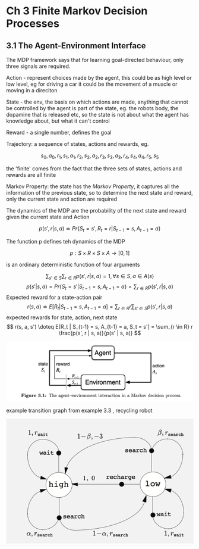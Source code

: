 # Ch 3 Finite Markov Decision Processes


## 3.1 The Agent-Environment Interface

The MDP framework says that for learning goal-directed behaviour, only three signals are required.

Action - represent choices made by the agent, this could be as high level or low level, eg for driving a car it could be the movement of a muscle or moving in a direciton

State - the env, the basis on which actions are made, anything that cannot be controlled by the agent is part of the state, eg. the robots body, the dopamine that is released etc, so the state is not about what the agent has knowledge about, but what it can't control

Reward - a single number, defines the goal

Trajectory: a sequence of states, actions and rewards, eg.

$$
s_0, a_0, r_1, s_1, a_1, r_2, s_2, a_2, r_3, s_3, a_3, r_4, s_4, a_4, r_5, s_5
$$

the 'finite' comes from the fact that the three sets of states, actions and rewards are all finite

Markov Property: the state has the *Markov Property*, it captures all the information of the previous state, so to determine the next state and reward, only the current state and action are required

The dynamics of the MDP are the probability of the next state and reward given the current state and Action

$$
p(s', r | s, a) \doteq Pr\{S_t = s', R_t = r | S_{t-1} = s, A_{t-1} = a\}
$$

The function p defines teh dynamics of the MDP

$$
p: S \times R \times S \times A \rightarrow [0, 1]
$$ 

is an ordinary deterministic function of four arguments

$$
\sum_{s' \in S} \sum_{r \in R} p(s', r | s, a) = 1, \forall s \in S, a \in A(s)
$$
$$
p(s'|s, a) = Pr\{S_t = s' | S_{t-1} = s, A_{t-1} = a\} = \sum_{r \in R} p(s', r | s, a)
$$
Expected reward for a state-action pair
$$
r(s, a) \doteq E[R_t | S_{t-1} = s, A_{t-1} = a] = \sum_{r \in R} r \sum_{s' \in S} p(s', r | s, a)
$$
expected rewards for state, action, next state 
$$
r(s, a, s') \doteq E[R_t | S_{t-1} = s, A_{t-1} = a, S_t = s'] = \sum_{r \in R} r \frac{p(s', r | s, a)}{p(s' | s, a)}
$$

![](images/mdp.png)

example transition graph from example 3.3 , recycling robot

![](images/tg.png)